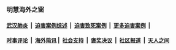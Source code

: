 
### 明慧海外之窗

####  [武汉肺炎](indexes/365.md?t=06291300) &nbsp;|&nbsp;  [迫害案例综述](indexes/328.md?t=06291300) &nbsp;|&nbsp; [迫害致死案例](indexes/277.md?t=06291300)  &nbsp;|&nbsp; [更多迫害案例](indexes/81.md?t=06291300)  &nbsp;|&nbsp; 
####  [时事评论](indexes/19.md?t=06291300) &nbsp;|&nbsp; [海外简讯](indexes/245.md?t=06291300)&nbsp;|&nbsp;  [社会支持](indexes/140.md?t=06291300) &nbsp;|&nbsp; [褒奖决议](indexes/282.md?t=06291300) &nbsp;|&nbsp; [社区报道](indexes/91.md?t=06291300)  &nbsp;|&nbsp; [天人之间](indexes/78.md?t=06291300) 

